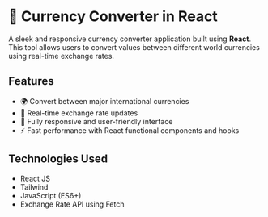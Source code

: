 
# 💱 Currency Converter in React

A sleek and responsive currency converter application built using **React**. This tool allows users to convert values between different world currencies using real-time exchange rates.

## Features

- 🌍 Convert between major international currencies
- 🔄 Real-time exchange rate updates
- 📱 Fully responsive and user-friendly interface
- ⚡ Fast performance with React functional components and hooks

## Technologies Used

- React JS
- Tailwind
- JavaScript (ES6+)
- Exchange Rate API using Fetch 
